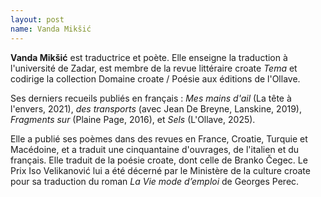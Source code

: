 ```yaml
---
layout: post
name: Vanda Mikšić
---
```

**Vanda Mikšić** est traductrice et poète. Elle enseigne la traduction à l'université de Zadar, est membre de la revue littéraire croate *Tema* et codirige la collection Domaine croate / Poésie aux éditions de l'Ollave.

Ses derniers recueils publiés en français : *Mes mains d'ail* (La tête à l'envers, 2021), *des transports* (avec Jean De Breyne, Lanskine, 2019), *Fragments sur* (Plaine Page, 2016), et *Sels* (L'Ollave, 2025). 

Elle a publié ses poèmes dans des revues en France, Croatie, Turquie et Macédoine, et a traduit une cinquantaine d'ouvrages, de l'italien et du français. Elle traduit de la poésie croate, dont celle de Branko Čegec. Le Prix Iso Velikanović lui a été décerné par le Ministère de la culture croate pour sa traduction du roman *La Vie mode d’emploi* de Georges Perec.